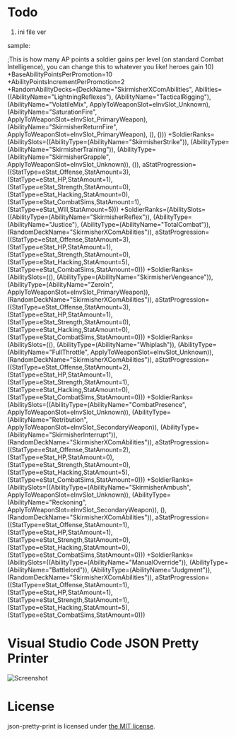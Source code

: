 # Todo 
1. ini file ver

sample:

;This is how many AP points a soldier gains per level (on standard Combat Intelligence), you can change this to whatever you like! heroes gain 10)
+BaseAbilityPointsPerPromotion=10		
+AbilityPointsIncrementPerPromotion=2	
+RandomAbilityDecks=(DeckName="SkirmisherXComAbilities",          Abilities=((AbilityName="LightningReflexes"),               (AbilityName="TacticalRigging"),               (AbilityName="VolatileMix",  ApplyToWeaponSlot=eInvSlot_Unknown),               (AbilityName="SaturationFire",  ApplyToWeaponSlot=eInvSlot_PrimaryWeapon),               (AbilityName="SkirmisherReturnFire", ApplyToWeaponSlot=eInvSlot_PrimaryWeapon),               (),               ()))
+SoldierRanks=(AbilitySlots=((AbilityType=(AbilityName="SkirmisherStrike")),            (AbilityType=(AbilityName="SkirmisherTraining")),            (AbilityType=(AbilityName="SkirmisherGrapple", ApplyToWeaponSlot=eInvSlot_Unknown)),            ()),          aStatProgression=((StatType=eStat_Offense,StatAmount=3), (StatType=eStat_HP,StatAmount=1), (StatType=eStat_Strength,StatAmount=0), (StatType=eStat_Hacking,StatAmount=0), (StatType=eStat_CombatSims,StatAmount=1), (StatType=eStat_Will,StatAmount=5)))
+SoldierRanks=(AbilitySlots=((AbilityType=(AbilityName="SkirmisherReflex")),            (AbilityType=(AbilityName="Justice"),            (AbilityType=(AbilityName="TotalCombat")),            (RandomDeckName="SkirmisherXComAbilities")),          aStatProgression=((StatType=eStat_Offense,StatAmount=3), (StatType=eStat_HP,StatAmount=1), (StatType=eStat_Strength,StatAmount=0), (StatType=eStat_Hacking,StatAmount=5), (StatType=eStat_CombatSims,StatAmount=0)))
+SoldierRanks=(AbilitySlots=((),            (AbilityType=(AbilityName="SkirmisherVengeance")),            (AbilityType=(AbilityName="ZeroIn", ApplyToWeaponSlot=eInvSlot_PrimaryWeapon)),            (RandomDeckName="SkirmisherXComAbilities")),          aStatProgression=((StatType=eStat_Offense,StatAmount=3), (StatType=eStat_HP,StatAmount=1), (StatType=eStat_Strength,StatAmount=0), (StatType=eStat_Hacking,StatAmount=0), (StatType=eStat_CombatSims,StatAmount=0)))
+SoldierRanks=(AbilitySlots=((),            (AbilityType=(AbilityName="Whiplash")),            (AbilityType=(AbilityName="FullThrottle", ApplyToWeaponSlot=eInvSlot_Unknown)),            (RandomDeckName="SkirmisherXComAbilities")),          aStatProgression=((StatType=eStat_Offense,StatAmount=2), (StatType=eStat_HP,StatAmount=1), (StatType=eStat_Strength,StatAmount=1), (StatType=eStat_Hacking,StatAmount=0), (StatType=eStat_CombatSims,StatAmount=0)))
+SoldierRanks=(AbilitySlots=((AbilityType=(AbilityName="CombatPresence", ApplyToWeaponSlot=eInvSlot_Unknown)),            (AbilityType=(AbilityName="Retribution", ApplyToWeaponSlot=eInvSlot_SecondaryWeapon)),            (AbilityType=(AbilityName="SkirmisherInterrupt")),            (RandomDeckName="SkirmisherXComAbilities")),          aStatProgression=((StatType=eStat_Offense,StatAmount=2), (StatType=eStat_HP,StatAmount=0), (StatType=eStat_Strength,StatAmount=0), (StatType=eStat_Hacking,StatAmount=5), (StatType=eStat_CombatSims,StatAmount=0)))
+SoldierRanks=(AbilitySlots=((AbilityType=(AbilityName="SkirmisherAmbush", ApplyToWeaponSlot=eInvSlot_Unknown)),            (AbilityType=(AbilityName="Reckoning", ApplyToWeaponSlot=eInvSlot_SecondaryWeapon)),            (),            (RandomDeckName="SkirmisherXComAbilities")),          aStatProgression=((StatType=eStat_Offense,StatAmount=1), (StatType=eStat_HP,StatAmount=1), (StatType=eStat_Strength,StatAmount=0), (StatType=eStat_Hacking,StatAmount=0), (StatType=eStat_CombatSims,StatAmount=0)))
+SoldierRanks=(AbilitySlots=((AbilityType=(AbilityName="ManualOverride")),            (AbilityType=(AbilityName="Battlelord")),            (AbilityType=(AbilityName="Judgment")),            (RandomDeckName="SkirmisherXComAbilities")),          aStatProgression=((StatType=eStat_Offense,StatAmount=1), (StatType=eStat_HP,StatAmount=1), (StatType=eStat_Strength,StatAmount=1), (StatType=eStat_Hacking,StatAmount=5), (StatType=eStat_CombatSims,StatAmount=0)))







# Visual Studio Code JSON Pretty Printer

![Screenshot](https://raw.githubusercontent.com/euskadi31/vscode-json-pretty-printer/master/screenshot.gif)

# License

json-pretty-print is licensed under [the MIT license](LICENSE.md).
